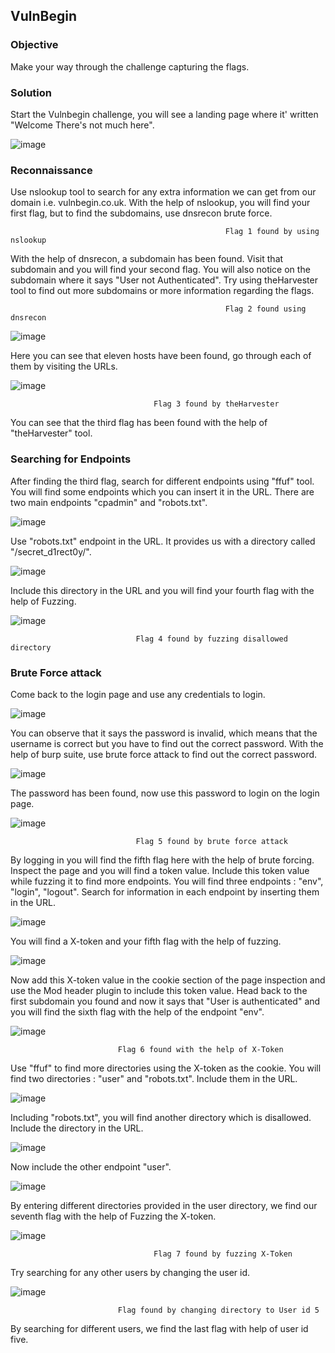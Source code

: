## VulnBegin

### **Objective**
Make your way through the challenge capturing the flags.

### **Solution**

Start the Vulnbegin challenge, you will see a landing page where it' written "Welcome There's not much here".


![image](https://github.com/ocoretech/CTF-workbook/assets/67775716/91660f88-9883-4039-ae3a-81dd71bd74da)


### **Reconnaissance**

Use nslookup tool to search for any extra information we can get from our domain i.e. vulnbegin.co.uk. With the help of nslookup, you will find your first flag, but to find the subdomains, use dnsrecon brute force.

                                                    Flag 1 found by using nslookup


With the help of dnsrecon, a subdomain has been found. Visit that subdomain and you will find your second flag. You will also notice on the subdomain where it says "User not Authenticated". Try using theHarvester tool to find out more subdomains or more information regarding the flags.

                                                    Flag 2 found using dnsrecon


![image](https://github.com/ocoretech/CTF-workbook/assets/67775716/249fd214-5cf2-4f6b-a27d-36dad72f075f)

Here you can see that eleven hosts have been found, go through each of them by visiting the URLs. 


![image](https://github.com/ocoretech/CTF-workbook/assets/67775716/7ef67f37-3988-425c-bc10-2b4dee328670)

                                    Flag 3 found by theHarvester


You can see that the third flag has been found with the help of "theHarvester" tool.

### **Searching for Endpoints**

After finding the third flag, search for different endpoints using "ffuf" tool. You will find some endpoints which you can insert it in the URL.
There are two main endpoints "cpadmin" and "robots.txt". 

![image](https://github.com/ocoretech/CTF-workbook/assets/67775716/b427b85f-4ec0-4709-abff-efdc624ee366)


Use "robots.txt" endpoint in the URL. It provides us with a directory called "/secret_d1rect0y/". 

![image](https://github.com/ocoretech/CTF-workbook/assets/67775716/755b8637-ea5d-4b37-86b3-dd7bdb6d11a6)


Include this directory in the URL and you will find your fourth flag with the help of Fuzzing.


![image](https://github.com/ocoretech/CTF-workbook/assets/67775716/8ac008c4-f194-49a4-b9dc-4a8a1e004508)


                                Flag 4 found by fuzzing disallowed directory

### **Brute Force attack**

Come back to the login page and use any credentials to login.

![image](https://github.com/ocoretech/CTF-workbook/assets/67775716/fde4b823-405f-450c-a869-c0079ad1718a)


You can observe that it says the password is invalid, which means that the username is correct but you have to find out the correct password. With the help of burp suite, use brute force attack to find out the correct password.

![image](https://github.com/ocoretech/CTF-workbook/assets/67775716/f1675eaf-6a9d-4361-a6c6-2a8999e59f9f)


The password has been found, now use this password to login on the login page. 


![image](https://github.com/ocoretech/CTF-workbook/assets/67775716/009be33c-ab9e-413d-be83-830092cb7725)

                                Flag 5 found by brute force attack


By logging in you will find the fifth flag here with the help of brute forcing. Inspect the page and you will find a token value. Include this token value while fuzzing it to find more endpoints.
You will find three endpoints : "env", "login", "logout". Search for information in each endpoint by inserting them in the URL.

![image](https://github.com/ocoretech/CTF-workbook/assets/67775716/b4e77f84-8092-460a-a943-f9f961d34f61)


You will find a X-token and your fifth flag with the help of fuzzing.

![image](https://github.com/ocoretech/CTF-workbook/assets/67775716/83aa5670-89e2-4ad2-b629-cc2f57020f67)


Now add this X-token value in the cookie section of the page inspection and use the Mod header plugin to include this token value. Head back to the first subdomain you found and now it says that "User is authenticated" and you will find the sixth flag with the help of the endpoint "env".


![image](https://github.com/ocoretech/CTF-workbook/assets/67775716/08ea6556-e4ea-48f3-8afe-ba7649bde5af)

                            Flag 6 found with the help of X-Token


Use "ffuf" to find more directories using the X-token as the cookie. You will find two directories : "user" and "robots.txt". Include them in the URL.

![image](https://github.com/ocoretech/CTF-workbook/assets/67775716/8d9fdca2-e8e6-43a5-bb09-825a5d219037)


Including "robots.txt", you will find another directory which is disallowed. Include the directory in the URL.

![image](https://github.com/ocoretech/CTF-workbook/assets/67775716/a2b51d6a-e8c6-434c-9c6c-a59630846a05)


Now include the other endpoint "user".

![image](https://github.com/ocoretech/CTF-workbook/assets/67775716/973b8278-1f68-4642-a9c6-cd67cb3d6cb5)


By entering different directories provided in the user directory, we find our seventh flag with the help of Fuzzing the X-token.

![image](https://github.com/ocoretech/CTF-workbook/assets/67775716/0b583fca-31a6-49f9-940d-1a44f6af45ac)


                                    Flag 7 found by fuzzing X-Token


Try searching for any other users by changing the user id.

![image](https://github.com/ocoretech/CTF-workbook/assets/67775716/b94f9051-85ba-44b8-8c06-ee1dd74fba06)

                            Flag found by changing directory to User id 5


By searching for different users, we find the last flag with help of user id five.
